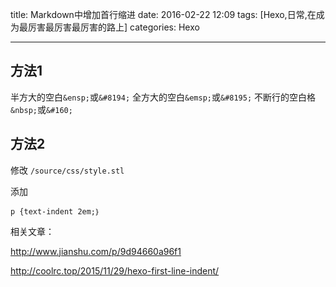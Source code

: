 
title: Markdown中增加首行缩进
date: 2016-02-22 12:09
tags: [Hexo,日常,在成为最厉害最厉害最厉害的路上]
categories: Hexo

---


<!-- more -->

## 方法1


半方大的空白`&ensp;`或`&#8194;`
全方大的空白`&emsp;`或`&#8195;`
不断行的空白格`&nbsp;`或`&#160;`


## 方法2

修改 `/source/css/style.stl`

添加

    p {text-indent 2em;｝

相关文章：

http://www.jianshu.com/p/9d94660a96f1

http://coolrc.top/2015/11/29/hexo-first-line-indent/


